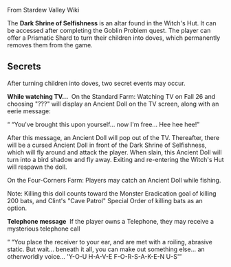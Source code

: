 From Stardew Valley Wiki

The **Dark Shrine of Selfishness** is an altar found in the Witch's Hut. It can be accessed after completing the Goblin Problem quest. The player can offer a Prismatic Shard to turn their children into doves, which permanently removes them from the game.

## Secrets

After turning children into doves, two secret events may occur.

**While watching TV...**  On the Standard Farm: Watching TV on Fall 26 and choosing "???" will display an Ancient Doll on the TV screen, along with an eerie message:

“ “You've brought this upon yourself... now I'm free... Hee hee hee!”

After this message, an Ancient Doll will pop out of the TV. Thereafter, there will be a cursed Ancient Doll in front of the Dark Shrine of Selfishness, which will fly around and attack the player. When slain, this Ancient Doll will turn into a bird shadow and fly away. Exiting and re-entering the Witch's Hut will respawn the doll.

On the Four-Corners Farm: Players may catch an Ancient Doll while fishing.

Note: Killing this doll counts toward the Monster Eradication goal of killing 200 bats, and Clint's "Cave Patrol" Special Order of killing bats as an option.

**Telephone message**  If the player owns a Telephone, they may receive a mysterious telephone call

“ “You place the receiver to your ear, and are met with a roiling, abrasive static. But wait... beneath it all, you can make out something else... an otherworldly voice... 'Y-O-U H-A-V-E F-O-R-S-A-K-E-N U-S'”